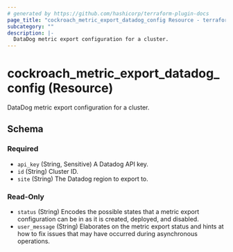 ```yaml
---
# generated by https://github.com/hashicorp/terraform-plugin-docs
page_title: "cockroach_metric_export_datadog_config Resource - terraform-provider-cockroach"
subcategory: ""
description: |-
  DataDog metric export configuration for a cluster.
---
```


# cockroach_metric_export_datadog_config (Resource)

DataDog metric export configuration for a cluster.



<!-- schema generated by tfplugindocs -->
## Schema

### Required

- `api_key` (String, Sensitive) A Datadog API key.
- `id` (String) Cluster ID.
- `site` (String) The Datadog region to export to.

### Read-Only

- `status` (String) Encodes the possible states that a metric export configuration can be in as it is created, deployed, and disabled.
- `user_message` (String) Elaborates on the metric export status and hints at how to fix issues that may have occurred during asynchronous operations.


